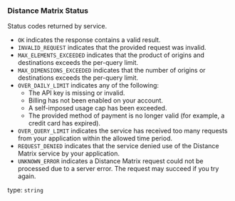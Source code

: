 <!--- This is a generated file, do not edit! -->
<!--- [START maps_http_schema_distancematrixstatus] -->
<h3 class="schema-object" id="DistanceMatrixStatus">Distance Matrix Status</h3>

Status codes returned by service.

-   `OK` indicates the response contains a valid result.
-   `INVALID_REQUEST` indicates that the provided request was invalid.
-   `MAX_ELEMENTS_EXCEEDED` indicates that the product of origins and destinations exceeds the per-query limit.
-   `MAX_DIMENSIONS_EXCEEDED` indicates that the number of origins or destinations exceeds the per-query limit.
-   `OVER_DAILY_LIMIT` indicates any of the following:
    -   The API key is missing or invalid.
    -   Billing has not been enabled on your account.
    -   A self-imposed usage cap has been exceeded.
    -   The provided method of payment is no longer valid (for example, a credit card has expired).
-   `OVER_QUERY_LIMIT` indicates the service has received too many requests from your application within the allowed time period.
-   `REQUEST_DENIED` indicates that the service denied use of the Distance Matrix service by your application.
-   `UNKNOWN_ERROR` indicates a Distance Matrix request could not be processed due to a server error. The request may succeed if you try again.

type: `string`

<!--- [END maps_http_schema_distancematrixstatus] -->